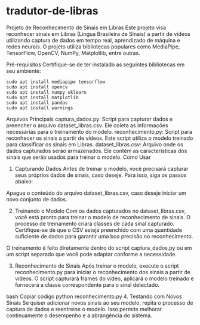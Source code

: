 # tradutor-de-libras
Projeto de Reconhecimento de Sinais em Libras
Este projeto visa reconhecer sinais em Libras (Língua Brasileira de Sinais) a partir de vídeos utilizando captura de dados em tempo real, aprendizado de máquina e redes neurais. O projeto utiliza bibliotecas populares como MediaPipe, TensorFlow, OpenCV, NumPy, Matplotlib, entre outras.

Pré-requisitos
Certifique-se de ter instalado as seguintes bibliotecas em seu ambiente:


```
sudo apt install mediapipe tensorflow 
sudo apt install opencv
sudo apt install numpy sklearn 
sudo apt install matplotlib
sudo apt install pandas
sudo apt install warnings
```

Arquivos Principais
captura_dados.py: Script para capturar dados e preencher o arquivo dataset_libras.csv. Ele coleta as informações necessárias para o treinamento do modelo.
reconhecimento.py: Script para reconhecer os sinais a partir de vídeos. Este script utiliza o modelo treinado para classificar os sinais em Libras.
dataset_libras.csv: Arquivo onde os dados capturados serão armazenados. Ele contém as características dos sinais que serão usados para treinar o modelo.
Como Usar
1. Capturando Dados
Antes de treinar o modelo, você precisará capturar seus próprios dados de sinais, caso deseje. Para isso, siga os passos abaixo:

Apague o conteúdo do arquivo dataset_libras.csv, caso deseje iniciar um novo conjunto de dados.

2. Treinando o Modelo
Com os dados capturados no dataset_libras.csv, você está pronto para treinar o modelo de reconhecimento de sinais. O processo de treinamento criará classes de cada sinal capturado. Certifique-se de que o CSV esteja preenchido com uma quantidade suficiente de dados para garantir uma boa precisão no reconhecimento.

O treinamento é feito diretamente dentro do script captura_dados.py ou em um script separado que você pode adaptar conforme a necessidade.

3. Reconhecimento de Sinais
Após treinar o modelo, execute o script reconhecimento.py para iniciar o reconhecimento dos sinais a partir de vídeos. O script capturará frames do vídeo, aplicará o modelo treinado e fornecerá a classe correspondente para o sinal detectado.

bash
Copiar código
python reconhecimento.py
4. Testando com Novos Sinais
Se quiser adicionar novos sinais ao seu modelo, repita o processo de captura de dados e reentreine o modelo. Isso permite melhorar continuamente o desempenho e a abrangência do sistema.
